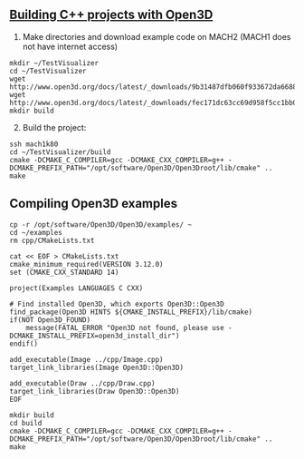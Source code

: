 ## [Building C++ projects with Open3D](http://www.open3d.org/docs/latest/tutorial/C++/cplusplus_interface.html) 


1. Make directories and download example code on MACH2 (MACH1 does not have internet access)
~~~
mkdir ~/TestVisualizer
cd ~/TestVisualizer
wget http://www.open3d.org/docs/latest/_downloads/9b31487dfb060f933672da66888ff9e0/TestVisualizer.cpp
wget http://www.open3d.org/docs/latest/_downloads/fec171dc63cc69d958f5cc1bb06b6c9c/CMakeLists.txt
mkdir build
~~~

2. Build the project:
~~~
ssh mach1k80
cd ~/TestVisualizer/build
cmake -DCMAKE_C_COMPILER=gcc -DCMAKE_CXX_COMPILER=g++ -DCMAKE_PREFIX_PATH="/opt/software/Open3D/Open3Droot/lib/cmake" ..
make
~~~

## Compiling Open3D examples

~~~
cp -r /opt/software/Open3D/Open3D/examples/ ~
cd ~/examples
rm cpp/CMakeLists.txt

cat << EOF > CMakeLists.txt
cmake_minimum_required(VERSION 3.12.0)
set (CMAKE_CXX_STANDARD 14)

project(Examples LANGUAGES C CXX)

# Find installed Open3D, which exports Open3D::Open3D
find_package(Open3D HINTS ${CMAKE_INSTALL_PREFIX}/lib/cmake)
if(NOT Open3D_FOUND)
    message(FATAL_ERROR "Open3D not found, please use -DCMAKE_INSTALL_PREFIX=open3d_install_dir")
endif()

add_executable(Image ../cpp/Image.cpp)
target_link_libraries(Image Open3D::Open3D)

add_executable(Draw ../cpp/Draw.cpp)
target_link_libraries(Draw Open3D::Open3D)
EOF

mkdir build
cd build
cmake -DCMAKE_C_COMPILER=gcc -DCMAKE_CXX_COMPILER=g++ -DCMAKE_PREFIX_PATH="/opt/software/Open3D/Open3Droot/lib/cmake" ..
make
~~~



